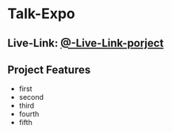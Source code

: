 # Talk-Expo

## Live-Link: [@-Live-Link-porject](https://coderdedhaka.com)

## Project Features
- first
- second
- third 
- fourth
- fifth






